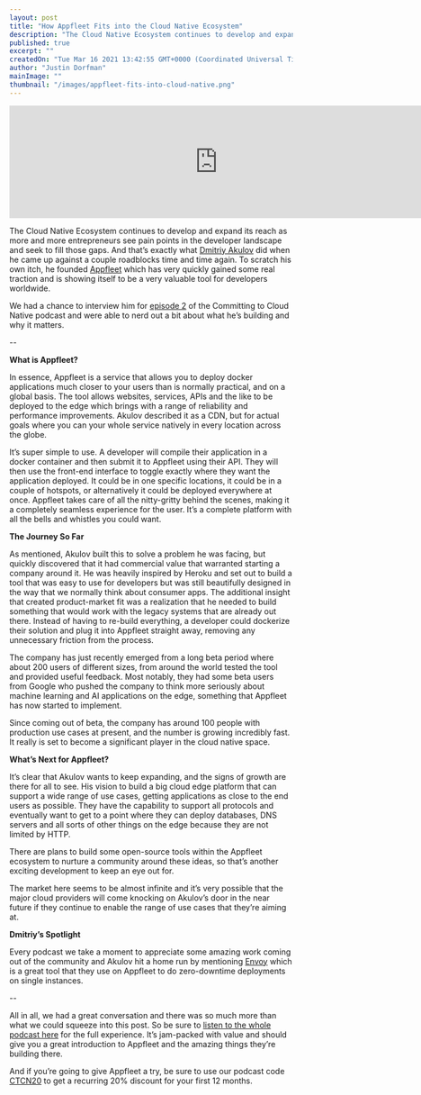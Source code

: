 ```yaml
---
layout: post
title: "How Appfleet Fits into the Cloud Native Ecosystem"
description: "The Cloud Native Ecosystem continues to develop and expand its reach as more and more entrepreneurs see pain points in the developer landscape and seek to fill those gaps."
published: true
excerpt: ""
createdOn: "Tue Mar 16 2021 13:42:55 GMT+0000 (Coordinated Universal Time)"
author: "Justin Dorfman"
mainImage: ""
thumbnail: "/images/appfleet-fits-into-cloud-native.png"
---
```


<iframe src="https://player.fireside.fm/v2/sO31L4lC+8O-k1eqE?theme=dark" width="740" height="200" frameborder="0" scrolling="no"></iframe><br>

The Cloud Native Ecosystem continues to develop and expand its reach as more and more entrepreneurs see pain points in the developer landscape and seek to fill those gaps.  And that’s exactly what [Dmitriy Akulov](https://twitter.com/jimaek) did when he came up against a couple roadblocks time and time again.  To scratch his own itch, he founded [Appfleet](https://appfleet.com/) which has very quickly gained some real traction and is showing itself to be a very valuable tool for developers worldwide.

We had a chance to interview him for [episode 2](https://podcast.curiefense.io/2) of the Committing to Cloud Native podcast and were able to nerd out a bit about what he’s building and why it matters.

--

**What is Appfleet?**

In essence, Appfleet is a service that allows you to deploy docker applications much closer to your users than is normally practical, and on a global basis.  The tool allows websites, services, APIs and the like to be deployed to the edge which brings with a range of reliability and performance improvements.  Akulov described it as a CDN, but for actual goals where you can your whole service natively in every location across the globe.

It’s super simple to use.  A developer will compile their application in a docker container and then submit it to Appfleet using their API.  They will then use the front-end interface to toggle exactly where they want the application deployed.  It could be in one specific locations, it could be in a couple of hotspots, or alternatively it could be deployed everywhere at once.  Appfleet takes care of all the nitty-gritty behind the scenes, making it a completely seamless experience for the user.  It’s a complete platform with all the bells and whistles you could want.

**The Journey So Far**

As mentioned, Akulov built this to solve a problem he was facing, but quickly discovered that it had commercial value that warranted starting a company around it.  He was heavily inspired by Heroku and set out to build a tool that was easy to use for developers but was still beautifully designed in the way that we normally think about consumer apps.  The additional insight that created product-market fit was a realization that he needed to build something that would work with the legacy systems that are already out there.  Instead of having to re-build everything, a developer could dockerize their solution and plug it into Appfleet straight away, removing any unnecessary friction from the process.

The company has just recently emerged from a long beta period where about 200 users of different sizes, from around the world tested the tool and provided useful feedback.  Most notably, they had some beta users from Google who pushed the company to think more seriously about machine learning and AI applications on the edge, something that Appfleet has now started to implement.

Since coming out of beta, the company has around 100 people with production use cases at present, and the number is growing incredibly fast.  It really is set to become a significant player in the cloud native space.

**What’s Next for Appfleet?**

It’s clear that Akulov wants to keep expanding, and the signs of growth are there for all to see.  His vision to build a big cloud edge platform that can support a wide range of use cases, getting applications as close to the end users as possible.  They have the capability to support all protocols and eventually want to get to a point where they can deploy databases, DNS servers and all sorts of other things on the edge because they are not limited by HTTP.

There are plans to build some open-source tools within the Appfleet ecosystem to nurture a community around these ideas, so that’s another exciting development to keep an eye out for.

The market here seems to be almost infinite and it’s very possible that the major cloud providers will come knocking on Akulov’s door in the near future if they continue to enable the range of use cases that they’re aiming at.

**Dmitriy’s Spotlight**

Every podcast we take a moment to appreciate some amazing work coming out of the community and Akulov hit a home run by mentioning [Envoy](https://www.envoyproxy.io/) which is a great tool that they use on Appfleet to do zero-downtime deployments on single instances.

--

All in all, we had a great conversation and there was so much more than what we could squeeze into this post.  So be sure to [listen to the whole podcast here](https://podcast.curiefense.io/2) for the full experience.  It’s jam-packed with value and should give you a great introduction to Appfleet and the amazing things they’re building there.

And if you’re going to give Appfleet a try, be sure to use our podcast code [CTCN20](https://appfleet.com/) to get a recurring 20% discount for your first 12 months.

